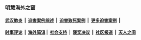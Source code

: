 
### 明慧海外之窗

####  [武汉肺炎](indexes/365.md?t=07192001) &nbsp;|&nbsp;  [迫害案例综述](indexes/328.md?t=07192001) &nbsp;|&nbsp; [迫害致死案例](indexes/277.md?t=07192001)  &nbsp;|&nbsp; [更多迫害案例](indexes/81.md?t=07192001)  &nbsp;|&nbsp; 
####  [时事评论](indexes/19.md?t=07192001) &nbsp;|&nbsp; [海外简讯](indexes/245.md?t=07192001)&nbsp;|&nbsp;  [社会支持](indexes/140.md?t=07192001) &nbsp;|&nbsp; [褒奖决议](indexes/282.md?t=07192001) &nbsp;|&nbsp; [社区报道](indexes/91.md?t=07192001)  &nbsp;|&nbsp; [天人之间](indexes/78.md?t=07192001) 

